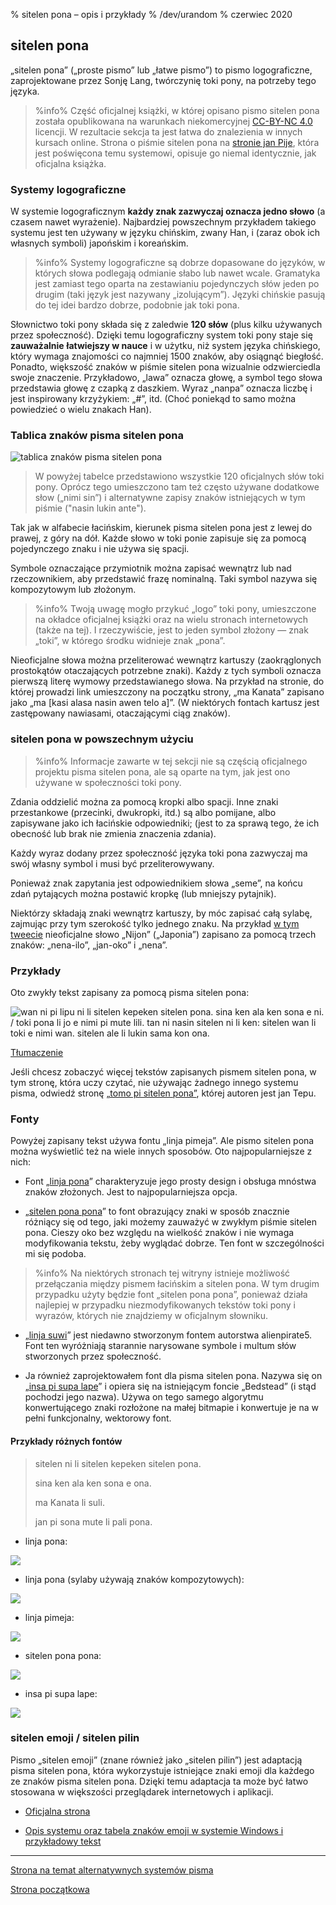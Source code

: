 % sitelen pona – opis i przykłady
% /dev/urandom
% czerwiec 2020

## sitelen pona

„sitelen pona” („proste pismo” lub „łatwe pismo”) to pismo logograficzne, zaprojektowane
przez Sonję Lang, twórczynię toki pony, na potrzeby tego języka.

> %info%
> Część oficjalnej książki, w której opisano pismo sitelen pona została opublikowana
> na warunkach niekomercyjnej 
> [CC-BY-NC 4.0](https://creativecommons.org/licenses/by-nc/4.0/) licencji.
> W rezultacie sekcja ta jest łatwa do znalezienia w innych kursach online.
> Strona o piśmie sitelen pona na 
> [stronie jan Pije](http://tokipona.net/tp/janpije/hieroglyphs.php), która jest
> poświęcona temu systemowi, opisuje go niemal identycznie, jak oficjalna książka.
>

### Systemy logograficzne

W systemie logograficznym **każdy znak zazwyczaj oznacza jedno słowo** (a czasem
nawet wyrażenie). Najbardziej powszechnym przykładem takiego systemu jest ten
używany w języku chińskim, zwany Han, i (zaraz obok ich własnych symboli) japońskim
i koreańskim.

> %info%
> Systemy logograficzne są dobrze dopasowane do języków, w których słowa podlegają 
> odmianie słabo lub nawet wcale. Gramatyka jest zamiast tego oparta na zestawianiu 
> pojedynczych słów jeden po drugim (taki język jest nazywany „izolującym”). Języki 
> chińskie pasują do tej idei bardzo dobrze, podobnie jak toki pona.

Słownictwo toki pony składa się z zaledwie **120 słów** (plus kilku używanych przez 
społeczność). Dzięki temu logograficzny system toki pony staje się **zauważalnie** 
**łatwiejszy w nauce** i w użytku, niż system języka chińskiego, który wymaga 
znajomości co najmniej 1500 znaków, aby osiągnąć biegłość. Ponadto, większość znaków 
w piśmie sitelen pona wizualnie odzwierciedla swoje znaczenie. Przykładowo, „lawa”
oznacza głowę, a symbol tego słowa przedstawia głowę z czapką z daszkiem. Wyraz
„nanpa” oznacza liczbę i jest inspirowany krzyżykiem: „#”, itd. (Choć poniekąd to 
samo można powiedzieć o wielu znakach Han).

### Tablica znaków pisma sitelen pona

![tablica znaków pisma sitelen pona](/tokipona/sitelen_pona.gif)

> W powyżej tabelce przedstawiono wszystkie 120 oficjalnych słów toki pony.
> Oprócz tego umieszczono tam też często używane dodatkowe słow („nimi sin”)
> i alternatywne zapisy znaków istniejących w tym piśmie ("nasin lukin ante").

Tak jak w alfabecie łacińskim, kierunek pisma sitelen pona jest z lewej do prawej,
z góry na dół. Każde słowo w toki ponie zapisuje się za pomocą pojedynczego znaku
i nie używa się spacji.

Symbole oznaczające przymiotnik można zapisać wewnątrz lub nad rzeczownikiem,
aby przedstawić frazę nominalną. Taki symbol nazywa się kompozytowym lub złożonym.

> %info%
> Twoją uwagę mogło przykuć „logo” toki pony, umieszczone na okładce oficjalnej 
> książki oraz na wielu stronach internetowych (także na tej). I rzeczywiście,
> jest to jeden symbol złożony — znak „toki”, w którego środku widnieje znak „pona”.

Nieoficjalne słowa można przeliterować wewnątrz kartuszy (zaokrąglonych prostokątów
otaczających potrzebne znaki). Każdy z tych symboli oznacza pierwszą literę wymowy
przedstawianego słowa. Na przykład na stronie, do której prowadzi link umieszczony
na początku strony, „ma Kanata” zapisano jako „ma [kasi alasa nasin awen telo a]”.
(W niektórych fontach kartusz jest zastępowany nawiasami, otaczającymi ciąg znaków).

### sitelen pona w powszechnym użyciu

> %info%
> Informacje zawarte w tej sekcji nie są częścią oficjalnego projektu pisma sitelen 
> pona, ale są oparte na tym, jak jest ono używane w społeczności toki pony.

Zdania oddzielić można za pomocą kropki albo spacji. Inne znaki przestankowe 
(przecinki, dwukropki, itd.) są albo pomijane, albo zapisywane jako ich łacińskie
odpowiedniki; (jest to za sprawą tego, że ich obecność lub brak nie zmienia znaczenia
zdania).

Każdy wyraz dodany przez społeczność języka toki pona zazwyczaj ma swój własny symbol
i musi być przeliterowywany.

Ponieważ znak zapytania jest odpowiednikiem słowa „seme”, na końcu zdań pytających
można postawić kropkę (lub mniejszy pytajnik).

Niektórzy składają znaki wewnątrz kartuszy, by móc zapisać całą sylabę, zajmując przy
tym szerokość tylko jednego znaku. Na przykład
[w tym tweecie](https://twitter.com/qvarie/status/1291755067851251712) nieoficjalne
słowo „Nijon” („Japonia”) zapisano za pomocą trzech znaków: „nena-ilo”, „jan-oko”
i „nena”.

### Przykłady

Oto zwykły tekst zapisany za pomocą pisma sitelen pona:

![wan ni pi lipu ni li sitelen kepeken sitelen pona. sina ken ala ken sona e ni.
/ toki pona li jo e nimi pi mute lili. tan ni nasin sitelen ni li ken: sitelen
wan li toki e nimi wan. sitelen ale li lukin sama kon
ona.](/tokipona/sitelen_pona_example.png)

[Tłumaczenie](pl_answers.html#sp)

Jeśli chcesz zobaczyć więcej tekstów zapisanych pismem sitelen pona, w tym stronę,
która uczy czytać, nie używając żadnego innego systemu pisma, odwiedź stronę
[„tomo pi sitelen pona”](https://davidar.github.io/tp/), której autoren jest jan Tepu.

### Fonty

Powyżej zapisany tekst używa fontu „linja pimeja”. Ale pismo sitelen pona można
wyświetlić też na wiele innych sposobów. Oto najpopularniejsze z nich:


 * Font „[linja pona](musilili.net/linja-pona/)” charakteryzuje jego prosty design
   i obsługa mnóstwa znaków złożonych. Jest to najpopularniejsza opcja.

 * „[sitelen pona pona](https://jackhumbert.github.io/sitelen-pona-pona/)” to font
   obrazujący znaki w sposób znacznie różniący się od tego, jaki możemy zauważyć w 
   zwykłym piśmie sitelen pona. Cieszy oko bez względu na wielkość znaków i nie 
   wymaga modyfikowania tekstu, żeby wyglądać dobrze. Ten font w szczególności mi
   się podoba.
   
> %info%
> Na niektórych stronach tej witryny istnieje możliwość przełączania między pismem
> łacińskim a sitelen pona. W tym drugim przypadku użyty będzie font „sitelen pona
> pona”, ponieważ działa najlepiej w przypadku niezmodyfikowanych tekstów toki pony
> i wyrazów, których nie znajdziemy w oficjalnym słowniku.
>

 * „[linja suwi](https://linjasuwi.ap5.dev/)” jest niedawno stworzonym fontem
   autorstwa alienpirate5. Font ten wyróżniają starannie narysowane symbole
   i multum słów stworzonych przez społeczność.

 * Ja również zaprojektowałem font dla pisma sitelen pona.
   Nazywa się on „[insa pi supa lape](supalape.html)” i opiera się na istniejącym
   foncie „Bedstead” (i stąd pochodzi jego nazwa). Używa on tego samego algorytmu
   konwertującego znaki rozłożone na małej bitmapie i konwertuje je na w pełni
   funkcjonalny, wektorowy font.
   
#### Przykłady różnych fontów

>
> sitelen ni li sitelen kepeken sitelen pona.
>
> sina ken ala ken sona e ona.
>
> ma Kanata li suli.
>
> jan pi sona mute li pali pona.
>

* linja pona:

![](/tokipona/lpona.png)

* linja pona (sylaby używają znaków kompozytowych):

![](/tokipona/lpona2.png)

* linja pimeja:

![](/tokipona/lpimeja.png)

* sitelen pona pona:

![](/tokipona/spp.png)

* insa pi supa lape:

![](/tokipona/insa.png)

### sitelen emoji / sitelen pilin

Pismo „sitelen emoji” (znane również jako „sitelen pilin”) jest adaptacją pisma 
sitelen pona, która wykorzystuje istniejące znaki emoji dla każdego ze znaków pisma 
sitelen pona. Dzięki temu adaptacja ta może być łatwo stosowana w większości 
przeglądarek internetowych i aplikacji.

* [Oficjalna strona](https://sites.google.com/view/sitelenemoji)

* [Opis systemu oraz tabela znaków emoji w systemie Windows i przykładowy tekst](https://omniglot.com/conscripts/sitelenemoji.htm)

---

[Strona na temat alternatywnych systemów pisma](pl_x2.html)

[Strona początkowa](pl_index.html)
